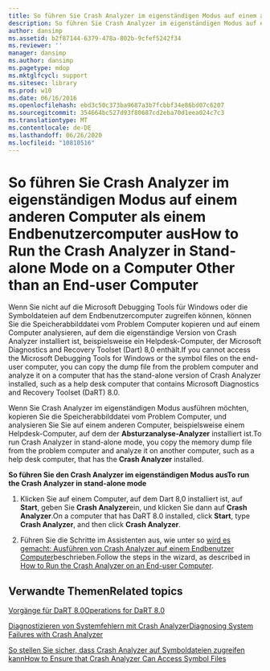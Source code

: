 ```yaml
---
title: So führen Sie Crash Analyzer im eigenständigen Modus auf einem anderen Computer als einem Endbenutzercomputer aus
description: So führen Sie Crash Analyzer im eigenständigen Modus auf einem anderen Computer als einem Endbenutzercomputer aus
author: dansimp
ms.assetid: b2f87144-6379-478a-802b-9cfef5242f34
ms.reviewer: ''
manager: dansimp
ms.author: dansimp
ms.pagetype: mdop
ms.mktglfcycl: support
ms.sitesec: library
ms.prod: w10
ms.date: 06/16/2016
ms.openlocfilehash: ebd3c50c373ba9687a3b7fcbbf34e86bd07c6207
ms.sourcegitcommit: 354664bc527d93f80687cd2eba70d1eea024c7c3
ms.translationtype: MT
ms.contentlocale: de-DE
ms.lasthandoff: 06/26/2020
ms.locfileid: "10810516"
---
```

# <span data-ttu-id="65a33-103">So führen Sie Crash Analyzer im eigenständigen Modus auf einem anderen Computer als einem Endbenutzercomputer aus</span><span class="sxs-lookup"><span data-stu-id="65a33-103">How to Run the Crash Analyzer in Stand-alone Mode on a Computer Other than an End-user Computer</span></span>


<span data-ttu-id="65a33-104">Wenn Sie nicht auf die Microsoft Debugging Tools für Windows oder die Symboldateien auf dem Endbenutzercomputer zugreifen können, können Sie die Speicherabbilddatei vom Problem Computer kopieren und auf einem Computer analysieren, auf dem die eigenständige Version von Crash Analyzer installiert ist, beispielsweise ein Helpdesk-Computer, der Microsoft Diagnostics and Recovery Toolset (Dart) 8,0 enthält.</span><span class="sxs-lookup"><span data-stu-id="65a33-104">If you cannot access the Microsoft Debugging Tools for Windows or the symbol files on the end-user computer, you can copy the dump file from the problem computer and analyze it on a computer that has the stand-alone version of Crash Analyzer installed, such as a help desk computer that contains Microsoft Diagnostics and Recovery Toolset (DaRT) 8.0.</span></span>

<span data-ttu-id="65a33-105">Wenn Sie Crash Analyzer im eigenständigen Modus ausführen möchten, kopieren Sie die Speicherabbilddatei vom Problem Computer, und analysieren Sie Sie auf einem anderen Computer, beispielsweise einem Helpdesk-Computer, auf dem der **Absturzanalyse-Analyzer** installiert ist.</span><span class="sxs-lookup"><span data-stu-id="65a33-105">To run Crash Analyzer in stand-alone mode, you copy the memory dump file from the problem computer and analyze it on another computer, such as a help desk computer, that has the **Crash Analyzer** installed.</span></span>

**<span data-ttu-id="65a33-106">So führen Sie den Crash Analyzer im eigenständigen Modus aus</span><span class="sxs-lookup"><span data-stu-id="65a33-106">To run the Crash Analyzer in stand-alone mode</span></span>**

1.  <span data-ttu-id="65a33-107">Klicken Sie auf einem Computer, auf dem Dart 8,0 installiert ist, auf **Start**, geben Sie **Crash Analyzer**ein, und klicken Sie dann auf **Crash Analyzer**.</span><span class="sxs-lookup"><span data-stu-id="65a33-107">On a computer that has DaRT 8.0 installed, click **Start**, type **Crash Analyzer**, and then click **Crash Analyzer**.</span></span>

2.  <span data-ttu-id="65a33-108">Führen Sie die Schritte im Assistenten aus, wie unter so [wird es gemacht: Ausführen von Crash Analyzer auf einem Endbenutzer Computer](how-to-run-the-crash-analyzer-on-an-end-user-computer-dart-8.md)beschrieben.</span><span class="sxs-lookup"><span data-stu-id="65a33-108">Follow the steps in the wizard, as described in [How to Run the Crash Analyzer on an End-user Computer](how-to-run-the-crash-analyzer-on-an-end-user-computer-dart-8.md).</span></span>

## <span data-ttu-id="65a33-109">Verwandte Themen</span><span class="sxs-lookup"><span data-stu-id="65a33-109">Related topics</span></span>


[<span data-ttu-id="65a33-110">Vorgänge für DaRT 8.0</span><span class="sxs-lookup"><span data-stu-id="65a33-110">Operations for DaRT 8.0</span></span>](operations-for-dart-80-dart-8.md)

[<span data-ttu-id="65a33-111">Diagnostizieren von Systemfehlern mit Crash Analyzer</span><span class="sxs-lookup"><span data-stu-id="65a33-111">Diagnosing System Failures with Crash Analyzer</span></span>](diagnosing-system-failures-with-crash-analyzer--dart-8.md)

[<span data-ttu-id="65a33-112">So stellen Sie sicher, dass Crash Analyzer auf Symboldateien zugreifen kann</span><span class="sxs-lookup"><span data-stu-id="65a33-112">How to Ensure that Crash Analyzer Can Access Symbol Files</span></span>](how-to-ensure-that-crash-analyzer-can-access-symbol-files.md)

 

 





